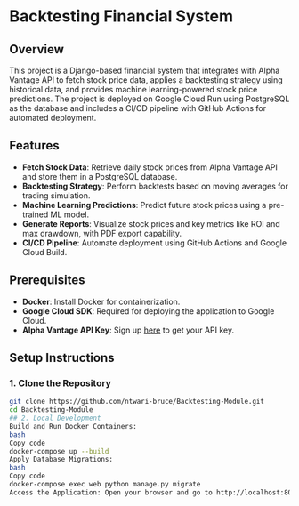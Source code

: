 # Backtesting Financial System

## Overview

This project is a Django-based financial system that integrates with Alpha Vantage API to fetch stock price data, applies a backtesting strategy using historical data, and provides machine learning-powered stock price predictions. The project is deployed on Google Cloud Run using PostgreSQL as the database and includes a CI/CD pipeline with GitHub Actions for automated deployment.

## Features

- **Fetch Stock Data**: Retrieve daily stock prices from Alpha Vantage API and store them in a PostgreSQL database.
- **Backtesting Strategy**: Perform backtests based on moving averages for trading simulation.
- **Machine Learning Predictions**: Predict future stock prices using a pre-trained ML model.
- **Generate Reports**: Visualize stock prices and key metrics like ROI and max drawdown, with PDF export capability.
- **CI/CD Pipeline**: Automate deployment using GitHub Actions and Google Cloud Build.

## Prerequisites

- **Docker**: Install Docker for containerization.
- **Google Cloud SDK**: Required for deploying the application to Google Cloud.
- **Alpha Vantage API Key**: Sign up [here](https://www.alphavantage.co/support/#api-key) to get your API key.

## Setup Instructions

### 1. Clone the Repository

```bash
git clone https://github.com/ntwari-bruce/Backtesting-Module.git
cd Backtesting-Module
## 2. Local Development
Build and Run Docker Containers:
bash
Copy code
docker-compose up --build
Apply Database Migrations:
bash
Copy code
docker-compose exec web python manage.py migrate
Access the Application: Open your browser and go to http://localhost:8080.
